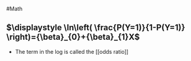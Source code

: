#Math 
## $\displaystyle \ln\left( \frac{P(Y=1)}{1-P(Y=1)} \right)={\beta}_{0}+{\beta}_{1}X$
* The term in the log is called the [[odds ratio]]
